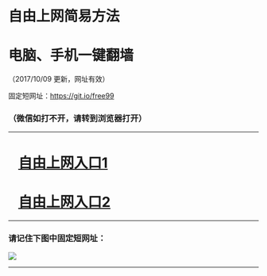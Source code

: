 ﻿# 自由上网简易方法

# 电脑、手机一键翻墙

（2017/10/09 更新，网址有效）

固定短网址：https://git.io/free99

### （微信如打不开，请转到浏览器打开）


***





# &nbsp;&nbsp; <a href="http://ft1950428672.fwq-tz-1001.info/fwqtz01.html?t=100900115212 " target="_blank">自由上网入口1</a>
# &nbsp;&nbsp; <a href="http://ft2825522592.fwq-tz-1002.info/fwqtz02.html?t=100900111366 " target="_blank">自由上网入口2</a>
***

### 请记住下图中固定短网址：

<img src="https://s3-us-west-2.amazonaws.com/fwq-1001/yjfq-20170905okok.png" /> 


***

